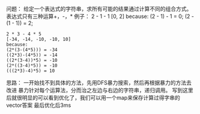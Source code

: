 问题：
    给定一个表达式的字符串，求所有可能的结果通过计算不同的组合方式。表达式只有三种运算+，-，*
    例子：
    2 - 1 - 1
    [0, 2]
    because:
    (2 - 1) - 1 = 0;
    (2 - (1 - 1)) = 2;

    2 * 3 - 4 * 5
    [-34, -14, -10, -10, 10]
    because:
    (2*(3-(4*5))) = -34
    ((2*3)-(4*5)) = -14
    ((2*(3-4))*5) = -10
    (2*((3-4)*5)) = -10
    (((2*3)-4)*5) = 10


思路：
    一开始找不到具体的方法，先用DFS暴力搜索，然后再根据暴力的方法去改进
    暴力针对每个运算法，分而治之左边与右边的字符串，递归调用。
    写到这里后就很明显的可以看到优化了，我们可以用一个map来保存计算过得字串的vector答案
    最后优化后3ms
